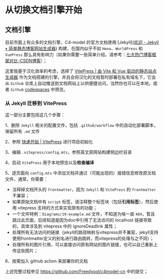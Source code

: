 # 从切换文档引擎开始

## 文档引擎

目前市面上有众多的文档引擎，C4-model 的官方文档使用 [Jekyll]([欢迎 - Jekyll • 简单静态博客网站生成器](https://jekyllcn.com/docs/home/)) 构建，在国内似乎不如 `Hexo`、`WorldPress` 和 `VuePress` 那么具有影响力（如果你需要一些简单介绍，请参考：[七大热门博客框架对比-CSDN博客](https://blog.csdn.net/weixin_42365530/article/details/107840934)）；

这里我基于汉化效率的考虑，选择了 [VitePress | 由 Vite 和 Vue 驱动的静态站点生成器](https://vitepress.dev/zh/) 作为文档搭建的引擎，并且会将汉化的文档暂时部署在私有域名下，它会从 `Github` 仓库上自动推送到文档网站上以供便捷访问，当然你也可以在本地，或者 `Github` [codespaces](https://docs.github.com/en/codespaces) 中预览。
### 从 Jekyll 迁移到 VitePress

这一部分主要包括这几个步骤：

1、删除 `Jekyll` 相关的配置文件，包括 `.github/workflow` 中的自动化部署脚本，保留所有 `.md` 文件

2、参照 [快速开始 | VitePress](https://vitepress.dev/zh/guide/getting-started) 进行项目初始化

3、编辑 `.vitepress/config.mts`，参照英文原网站构建侧边栏目录

4、启动 `VitePress` 用于本地预览以及**检查编译**

5、逐页面向 `config.mts` 中添加文档并通过（可能出现的）报错信息修改原文档文件，通常，你需要：

- 注释掉文档开头的 `frontmatter`，因为 `Jekyll` 和 `VitePress` 的 `frontmatter` 不兼容；
- 如果原始文档中有 `script` 标签，请注释整个标签块（包括**引用标签**），然后使用 vitepress 支持的方式来实现原有的功能；
- 一个文件特例：`Diagrams/19-example.md` 文件，不知道为啥一直 `404`，暂且跳过此页面，后续知道是因为doc中引用了无法访问的 localhost 链接导致的，具体涉及到 vitepress 中的 ignoreDeadlink 属性；
- 处理所有无法访问的链接（jekyll的路径映射与vitepress并不兼容，jekyll支持使用frontmatter定义的别名进行路由跳转，而vitepress的处理与之不同）；
- 处理所有的图片引用，可以直接访问原有网站的图片链接，也可以自己重新上传这些图片；

6、按需加入 github action 来部署你的文档

上述完整过程参见 https://github.com/Freedyool/c4model-cn 中的提交；
